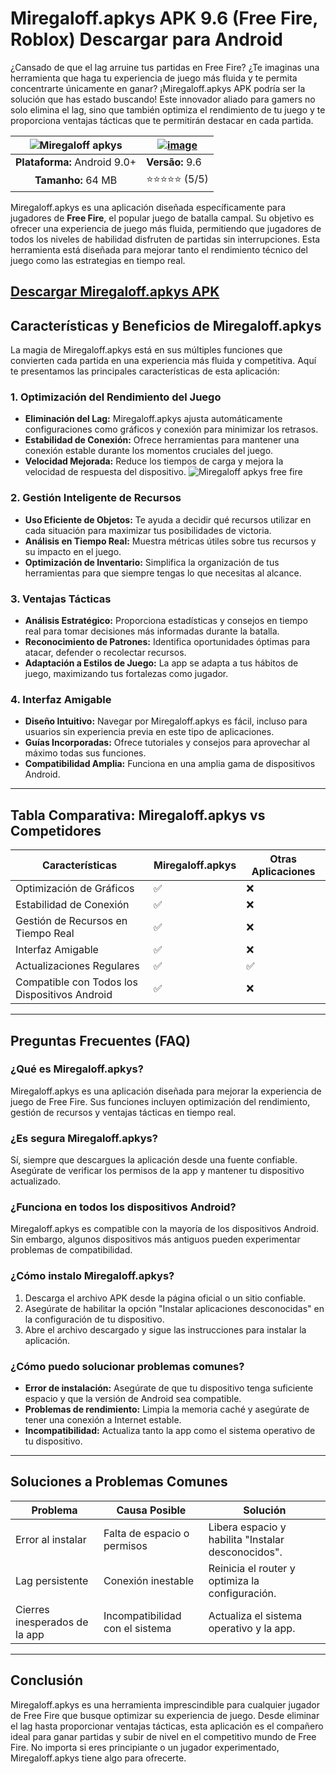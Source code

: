 # Miregaloff.apkys APK 9.6 (Free Fire, Roblox) Descargar para Android

¿Cansado de que el lag arruine tus partidas en Free Fire? ¿Te imaginas una herramienta que haga tu experiencia de juego más fluida y te permita concentrarte únicamente en ganar? ¡Miregaloff.apkys APK podría ser la solución que has estado buscando! Este innovador aliado para gamers no solo elimina el lag, sino que también optimiza el rendimiento de tu juego y te proporciona ventajas tácticas que te permitirán destacar en cada partida.

| ![Miregaloff apkys](https://github.com/user-attachments/assets/4cf949fd-7eb6-4668-b773-5f2536762082) | <a href="https://spoo.me/JZKmXS">![image](https://github.com/user-attachments/assets/62c94d7f-fe58-476d-8c18-cb4243a85d46)</a> |
|:-------------------------------------------------:|-----------------------|
| **Plataforma:** Android 9.0+                        | **Versão:** 9.6        |
| **Tamanho:** 64 MB                              | ⭐️⭐️⭐️⭐️⭐️ (5/5) |

Miregaloff.apkys es una aplicación diseñada específicamente para jugadores de **Free Fire**, el popular juego de batalla campal. Su objetivo es ofrecer una experiencia de juego más fluida, permitiendo que jugadores de todos los niveles de habilidad disfruten de partidas sin interrupciones. Esta herramienta está diseñada para mejorar tanto el rendimiento técnico del juego como las estrategias en tiempo real.

## [Descargar Miregaloff.apkys APK](https://spoo.me/JZKmXS)

## Características y Beneficios de Miregaloff.apkys

La magia de Miregaloff.apkys está en sus múltiples funciones que convierten cada partida en una experiencia más fluida y competitiva. Aquí te presentamos las principales características de esta aplicación:

### 1. **Optimización del Rendimiento del Juego**
   - **Eliminación del Lag:** Miregaloff.apkys ajusta automáticamente configuraciones como gráficos y conexión para minimizar los retrasos.
   - **Estabilidad de Conexión:** Ofrece herramientas para mantener una conexión estable durante los momentos cruciales del juego.
   - **Velocidad Mejorada:** Reduce los tiempos de carga y mejora la velocidad de respuesta del dispositivo.
![Miregaloff apkys free fire](https://github.com/user-attachments/assets/ff89f628-2bb8-4888-a151-292125fde48c)

### 2. **Gestión Inteligente de Recursos**
   - **Uso Eficiente de Objetos:** Te ayuda a decidir qué recursos utilizar en cada situación para maximizar tus posibilidades de victoria.
   - **Análisis en Tiempo Real:** Muestra métricas útiles sobre tus recursos y su impacto en el juego.
   - **Optimización de Inventario:** Simplifica la organización de tus herramientas para que siempre tengas lo que necesitas al alcance.

### 3. **Ventajas Tácticas**
   - **Análisis Estratégico:** Proporciona estadísticas y consejos en tiempo real para tomar decisiones más informadas durante la batalla.
   - **Reconocimiento de Patrones:** Identifica oportunidades óptimas para atacar, defender o recolectar recursos.
   - **Adaptación a Estilos de Juego:** La app se adapta a tus hábitos de juego, maximizando tus fortalezas como jugador.

### 4. **Interfaz Amigable**
   - **Diseño Intuitivo:** Navegar por Miregaloff.apkys es fácil, incluso para usuarios sin experiencia previa en este tipo de aplicaciones.
   - **Guías Incorporadas:** Ofrece tutoriales y consejos para aprovechar al máximo todas sus funciones.
   - **Compatibilidad Amplia:** Funciona en una amplia gama de dispositivos Android.

---

## Tabla Comparativa: Miregaloff.apkys vs Competidores

| **Características**                 | **Miregaloff.apkys**     | **Otras Aplicaciones**   |
|-------------------------------------|--------------------------|--------------------------|
| Optimización de Gráficos            | ✅                        | ❌                        |
| Estabilidad de Conexión             | ✅                        | ❌                        |
| Gestión de Recursos en Tiempo Real  | ✅                        | ❌                        |
| Interfaz Amigable                   | ✅                        | ❌                        |
| Actualizaciones Regulares           | ✅                        | ✅                        |
| Compatible con Todos los Dispositivos Android | ✅        | ❌                        |

---

## Preguntas Frecuentes (FAQ)

### **¿Qué es Miregaloff.apkys?**
Miregaloff.apkys es una aplicación diseñada para mejorar la experiencia de juego de Free Fire. Sus funciones incluyen optimización del rendimiento, gestión de recursos y ventajas tácticas en tiempo real.

### **¿Es segura Miregaloff.apkys?**
Sí, siempre que descargues la aplicación desde una fuente confiable. Asegúrate de verificar los permisos de la app y mantener tu dispositivo actualizado.

### **¿Funciona en todos los dispositivos Android?**
Miregaloff.apkys es compatible con la mayoría de los dispositivos Android. Sin embargo, algunos dispositivos más antiguos pueden experimentar problemas de compatibilidad.

### **¿Cómo instalo Miregaloff.apkys?**
1. Descarga el archivo APK desde la página oficial o un sitio confiable.
2. Asegúrate de habilitar la opción "Instalar aplicaciones desconocidas" en la configuración de tu dispositivo.
3. Abre el archivo descargado y sigue las instrucciones para instalar la aplicación.

### **¿Cómo puedo solucionar problemas comunes?**
- **Error de instalación:** Asegúrate de que tu dispositivo tenga suficiente espacio y que la versión de Android sea compatible.
- **Problemas de rendimiento:** Limpia la memoria caché y asegúrate de tener una conexión a Internet estable.
- **Incompatibilidad:** Actualiza tanto la app como el sistema operativo de tu dispositivo.

---

## Soluciones a Problemas Comunes

| **Problema**                       | **Causa Posible**                   | **Solución**                                   |
|------------------------------------|-------------------------------------|-----------------------------------------------|
| Error al instalar                  | Falta de espacio o permisos         | Libera espacio y habilita "Instalar desconocidos". |
| Lag persistente                    | Conexión inestable                  | Reinicia el router y optimiza la configuración. |
| Cierres inesperados de la app      | Incompatibilidad con el sistema     | Actualiza el sistema operativo y la app.       |

---

## Conclusión

Miregaloff.apkys es una herramienta imprescindible para cualquier jugador de Free Fire que busque optimizar su experiencia de juego. Desde eliminar el lag hasta proporcionar ventajas tácticas, esta aplicación es el compañero ideal para ganar partidas y subir de nivel en el competitivo mundo de Free Fire. No importa si eres principiante o un jugador experimentado, Miregaloff.apkys tiene algo para ofrecerte.


